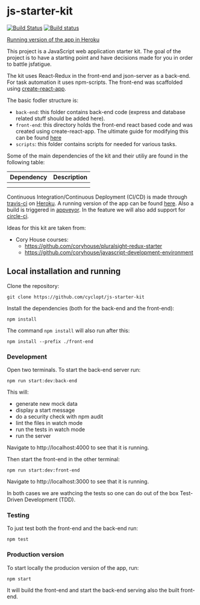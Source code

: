 # js-starter-kit

[![Build Status](https://travis-ci.org/cyclopt/js-starter-kit.svg?branch=master)](https://travis-ci.org/cyclopt/js-starter-kit) [![Build status](https://ci.appveyor.com/api/projects/status/cxxf8d19pr9qotd0?svg=true)](https://ci.appveyor.com/project/kyrcha/js-starter-kit)

[Running version of the app in Heroku](https://cyclopt-js-starter-kit.herokuapp.com/)

This project is a JavaScript web application starter kit. The goal of the project is to have a starting point and have decisions made for you in order to battle jsfatigue.

The kit uses React-Redux in the front-end and json-server as a back-end. For task automation it uses npm-scripts. The front-end was scaffolded using [create-react-app](https://github.com/facebook/create-react-app).

The basic fodler structure is:
- `back-end`: this folder contains back-end code (express and database related stuff should be added here).
- `front-end`: this directory holds the front-end react based code and was created using create-react-app. The ultimate guide for modifying this can be found [here](https://github.com/facebook/create-react-app/blob/master/packages/react-scripts/template/README.md)
- `scripts`: this folder contains scripts for needed for various tasks.

Some of the main dependencies of the kit and their utiliy are found in the following table:

| Dependency | Description |
| --- | --- |
|  |  |
|  |  |

Continuous Integration/Continuous Deployment (CI/CD) is made through [travis-ci](https://travis-ci.org) on [Heroku](https://heroku.com). A running version of the app can be found [here](heroku). Also a build is triggered in [appveyor](https://www.appveyor.com). In the feature we will also add support for [circle-ci](http://circleci.com).

Ideas for this kit are taken from:

- Cory House courses:
  - https://github.com/coryhouse/pluralsight-redux-starter
  - https://github.com/coryhouse/javascript-development-environment

## Local installation and running

Clone the repository:

    git clone https://github.com/cyclopt/js-starter-kit

Install the dependencies (both for the back-end and the front-end):

    npm install

The command `npm install` will also run after this:

    npm install --prefix ./front-end

### Development

Open two terminals. To start the back-end server run:

    npm run start:dev:back-end

This will:
  - generate new mock data
  - display a start message
  - do a security check with npm audit
  - lint the files in watch mode
  - run the tests in watch mode
  - run the server

Navigate to http://localhost:4000 to see that it is running.

Then start the front-end in the other terminal:

    npm run start:dev:front-end

Navigate to http://localhost:3000 to see that it is running.

In both cases we are wathcing the tests so one can do out of the box Test-Driven Development (TDD).

### Testing

To just test both the front-end and the back-end run:

    npm test

### Production version

To start locally the producion version of the app, run:

    npm start

It will build the front-end and start the back-end serving also the built front-end.
